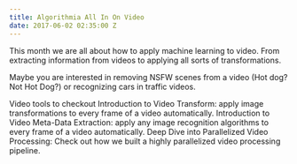 ```yaml
---
title: Algorithmia All In On Video
date: 2017-06-02 02:35:00 Z
---
```


This month we are all about how to apply machine learning to video. From extracting information from videos to applying all sorts of transformations.
 
Maybe you are interested in removing NSFW scenes from a video (Hot dog? Not Hot Dog?) or recognizing cars in traffic videos.

Video tools to checkout
Introduction to Video Transform: apply image transformations to every frame of a video automatically. 
Introduction to Video Meta-Data Extraction: apply any image recognition algorithms to every frame of a video automatically.
Deep Dive into Parallelized Video Processing: Check out how we built a highly parallelized video processing pipeline.